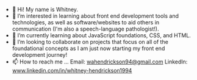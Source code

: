- 👋 Hi! My name is Whitney. 
- 👀 I’m interested in learning about front end development tools and technologies, as well as software/websites to aid others in communication (I'm also a speech-language pathologist!).
- 🌱 I’m currently learning about JavaScript foundations, CSS, and HTML. 
- 💞️ I’m looking to collaborate on projects that focus on all of the foundational concepts as I am just now starting my front end development journey!
- 📫 How to reach me ...
      Email: wahendrickson94@gmail.com
      LinkedIn: www.linkedin.com/in/whitney-hendrickson1994


